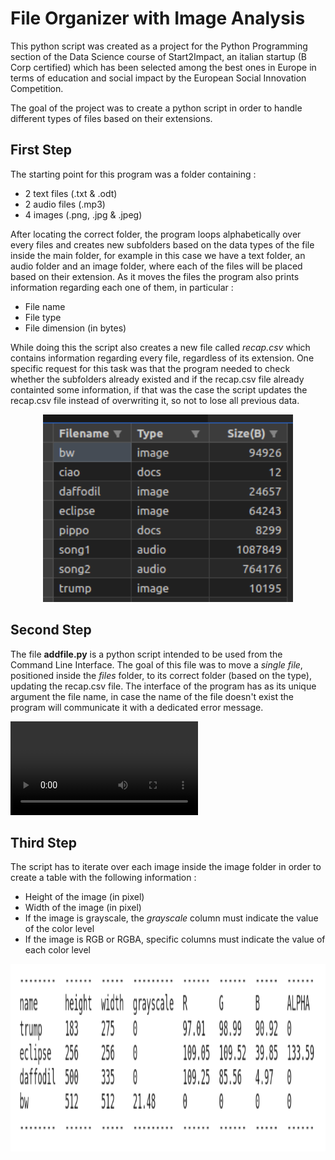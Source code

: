 # File Organizer with Image Analysis

This python script was created as a project for the Python Programming section of the Data Science course of Start2Impact, an italian startup (B Corp certified) which has been selected among the best ones in Europe in terms of education and social impact by the European Social Innovation Competition.

The goal of the project was to create a python script in order to handle different types of files based on their extensions.

## First Step

The starting point for this program was a folder containing : 
* 2 text files (.txt & .odt)
* 2 audio files (.mp3)
* 4 images (.png, .jpg & .jpeg)

After locating the correct folder, the program loops alphabetically over every files and creates new subfolders based on the data types of the file inside the main folder, for example in this case we have a text folder, an audio folder and an image folder, where each of the files will be placed based on their extension. As it moves the files the program also prints information regarding each one of them, in particular :
* File name
* File type
* File dimension (in bytes)

While doing this the script also creates a new file called *recap.csv* which contains information regarding every file, regardless of its extension. One specific request for this task was that the program needed to check whether the subfolders already existed and if the recap.csv file already containted some information, if that was the case the script updates the recap.csv file instead of overwriting it, so not to lose all previous data.

<p align = "center">
  <img
       width = "400"
       height = "300"
       src = "./Csvfile.png"
       
  >
  </p>

## Second Step
The file **addfile.py** is a python script intended to be used from the Command Line Interface. The goal of this file was to move a *single file*, positioned inside the *files* folder, to its correct folder (based on the type), updating the recap.csv file. The interface of the program has as its unique argument the file name, in case the name of the file doesn't exist the program will communicate it with a dedicated error message. 

![](./howtouse.mov)

## Third Step
The script has to iterate over each image inside the image folder in order to create a table with the following information :
* Height of the image (in pixel)
* Width of the image (in pixel)
* If the image is grayscale, the *grayscale* column must indicate the value of the color level
* If the image is RGB or RGBA, specific columns must indicate the value of each color level

<p align = "center">
  <img
       width = "1000"
       height = "300"
       src = "./table.png"
       
  >
  </p>

